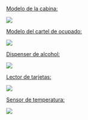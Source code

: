 
[Modelo de la cabina:](https://github.com/impatrq/asmb/blob/main/Recursos/Modelos/Cabina%20general/Modelo%20Cabina.dwg)

![](https://i.ibb.co/sHWFJ5x/Modelo-Cabina-General.jpg)

[Modelo del cartel de ocupado:](https://github.com/impatrq/asmb/blob/main/Recursos/Modelos/Cartel%20ocupado/Cartel%20Ocupado.dwg)

![](https://i.ibb.co/G79yKVX/Cartel-Ocupado.jpg)

[Dispenser de alcohol:](https://github.com/impatrq/asmb/blob/main/Recursos/Modelos/Dispenser%20de%20alcohol%20en%20gel/Dispenser%20de%20alcohol%20en%20gel.dwg)

![](https://i.ibb.co/d7BJNtk/Dispenser.jpg)

[Lector de tarjetas:](https://github.com/impatrq/asmb/blob/main/Recursos/Modelos/Dispenser%20de%20alcohol%20en%20gel/Dispenser%20de%20alcohol%20en%20gel.dwg)

![](https://i.ibb.co/ph4bmdH/Lector.jpg)

[Sensor de temperatura:](https://github.com/impatrq/asmb/tree/main/Recursos/Modelos/Sensor%20de%20temperatura)

![](https://i.ibb.co/rtttwMG/Sensor-de-temp.jpg)
